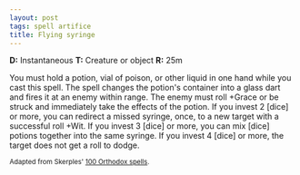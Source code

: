 ```yaml
---
layout: post
tags: spell artifice
title: Flying syringe
---
```

<b>D:</b> Instantaneous <b>T:</b> Creature or object <b>R:</b> 25m

You must hold a potion, vial of poison, or other liquid in one hand while you cast this spell. The spell changes the potion's container into a glass dart and fires it at an enemy within range. The enemy must roll +Grace or be struck and immediately take the effects of the potion. If you invest 2 [dice] or more, you can redirect a missed syringe, once, to a new target with a successful roll +Wit. If you invest 3 [dice] or more, you can mix [dice] potions together into the same syringe. If you invest 4 [dice] or more, the target does not get a roll to dodge.

<small>Adapted from Skerples' [100 Orthodox spells](https://coinsandscrolls.blogspot.com/2017/03/osr-100-orthodox-spells.html).</small>
